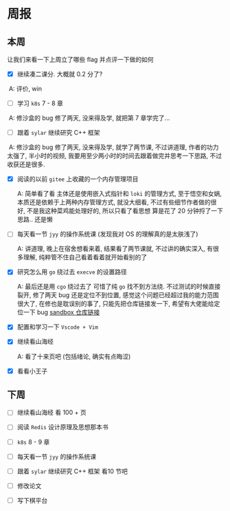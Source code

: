 # 周报

## 本周

让我们来看一下上周立了哪些 flag 并点评一下做的如何

- [x] 继续凑二课分. 大概就 0.2 分了? 

​		A: 评价, win

- [ ] 学习 `k8s` 7 - 8 章

​		A: 修沙盒的 bug 修了两天, 没来得及学, 就把第 7 章学完了...

- [ ] 跟着 `sylar` 继续研究 C++ 框架

​		A: 修沙盒的 bug 修了两天, 没来得及学, 就学了两节课, 不过讲道理, 作者的功力太强了,  半小时的视频, 我要用至少两小时的时间去跟着做完并思考一下思路, 不过收获还是很多.

- [x] 阅读的以前 `gitee` 上收藏的一个内存管理项目

  A:  简单看了看 主体还是使用嵌入式指针和 `loki` 的管理方式, 至于悟空和女娲, 本质还是依赖于上两种内存管理方式, 就没大细看, 不过有些细节作者做的很好, 不是我这种菜鸡能处理好的, 所以只看了看思想 算是花了 20 分钟捋了一下思路.. 还是懒

- [ ] 每天看一节 `jyy` 的操作系统课 (发现我对 OS 的理解真的是太肤浅了)

  A: 讲道理, 晚上在宿舍想看来着, 结果看了两节课就, 不过讲的确实深入, 有很多理解, 纯粹管不住自己看着看着就开始看别的了

- [x] 研究怎么用 `go` 绕过去 `execve` 的设置路径 

  A: 最后还是用 `cgo` 绕过去了 可惜了纯 `go` 找不到方法绕. 不过测试的时候直接裂开, 修了两天 bug 还是定位不到位置, 感觉这个问题已经超过我的能力范围很大了, 在修也是耽误别的事了, 只能先把仓库链接发一下, 希望有大佬能给定位一下 bug [sandbox 仓库链接](https://github.com/Cu1ii/sandbox)

- [x] 配置和学习一下 `Vscode + Vim`

- [x] 继续看山海经

  A: 看了十来页吧 (包括绪论, 确实有点晦涩)

- [x] 看看小王子

## 下周

- [ ] 继续看山海经 看 100 + 页
- [ ] 阅读 `Redis` 设计原理及思想那本书
- [ ] `k8s` 8  - 9 章
- [ ] 每天看一节 `jyy` 的操作系统课
- [ ] 跟着 `sylar` 继续研究 C++ 框架 看10 节吧
- [ ] 修改论文
- [ ] 写下棋平台

